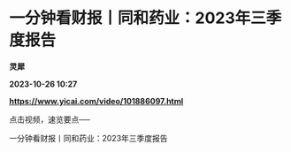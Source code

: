 # 一分钟看财报丨同和药业：2023年三季度报告
**灵犀**

**2023-10-26 10:27**

**https://www.yicai.com/video/101886097.html**

点击视频，速览要点──

一分钟看财报丨同和药业：2023年三季度报告
